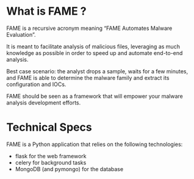 # What is FAME ?

FAME is a recursive acronym meaning “FAME Automates Malware Evaluation”.

It is meant to facilitate analysis of malicious files, leveraging as much knowledge as possible in order to speed up and automate end-to-end analysis.

Best case scenario: the analyst drops a sample, waits for a few minutes, and FAME is able to determine the malware family and extract its configuration and IOCs.

FAME should be seen as a framework that will empower your malware analysis development efforts.

# Technical Specs

FAME is a Python application that relies on the following technologies:

* flask for the web framework
* celery for background tasks
* MongoDB (and pymongo) for the database


